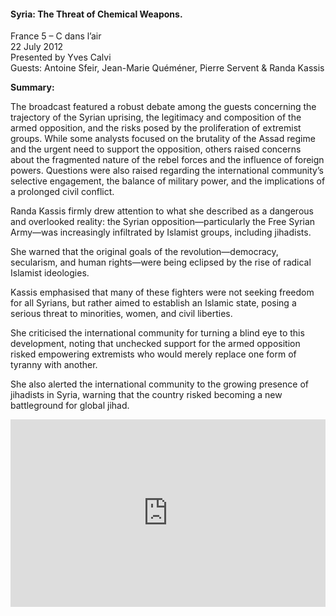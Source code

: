 <h4>Syria: The Threat of Chemical Weapons.</h4>

France 5 – C dans l’air  
22 July 2012  
Presented by Yves Calvi  
Guests: Antoine Sfeir, Jean-Marie Quéméner, Pierre Servent & Randa Kassis

<b>Summary:</b>

The broadcast featured a robust debate among the guests concerning the trajectory of the Syrian uprising, the legitimacy and composition of the armed opposition, and the risks posed by the proliferation of extremist groups. While some analysts focused on the brutality of the Assad regime and the urgent need to support the opposition, others raised concerns about the fragmented nature of the rebel forces and the influence of foreign powers. Questions were also raised regarding the international community’s selective engagement, the balance of military power, and the implications of a prolonged civil conflict.

Randa Kassis firmly drew attention to what she described as a dangerous and overlooked reality: the Syrian opposition—particularly the Free Syrian Army—was increasingly infiltrated by Islamist groups, including jihadists.

She warned that the original goals of the revolution—democracy, secularism, and human rights—were being eclipsed by the rise of radical Islamist ideologies.

Kassis emphasised that many of these fighters were not seeking freedom for all Syrians, but rather aimed to establish an Islamic state, posing a serious threat to minorities, women, and civil liberties.

She criticised the international community for turning a blind eye to this development, noting that unchecked support for the armed opposition risked empowering extremists who would merely replace one form of tyranny with another.

She also alerted the international community to the growing presence of jihadists in Syria, warning that the country risked becoming a new battleground for global jihad.

<p></p>
<center>
<div style="display: flex; justify-content: center; position:relative;width: 100%;height: 300px;"><iframe
    src="https://iframe.mediadelivery.net/embed/460223/b4a60ddc-4f66-401a-9c10-57b94d8a3789?autoplay=false&loop=false&muted=false&preload=true&responsive=true"
    loading="lazy" style="border:0;height:100%;width: 520px;"
    allow="accelerometer;gyroscope;autoplay;encrypted-media;picture-in-picture;" allowfullscreen="true"></iframe>
</div>
</center>  
<p></p>	
